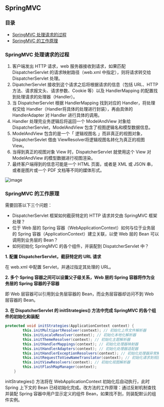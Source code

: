 ## SpringMVC

### 目录

- [SpringMVC 处理请求的过程](#springMVC-处理请求的过程)
- [SpringMVC 的工作原理](#springMVC-的工作原理)



### SpringMVC 处理请求的过程

1. 客户端发出 HTTP 请求，web 服务器接收到请求，如果匹配 DispatcherServlet 的请求映射路径（web.xml  中指定），则将请求转交给 DispatcherServlet 处理。
2. DipatcherServlet 接收到这个请求之后将根据请求的信息（包括 URL、HTTP 方法、请求报文头、请求参数、Cookie 等）以及 HandlerMapping 的配置找到处理请求的处理器（Handler）。 
3. 当 DispatcherServlet 根据 HandlerMapping 找到对应的 Handler，将处理权交给 Handler（Handler将具体的处理进行封装），再由具体的 HandlerAdapter 对 Handler 进行具体的调用。 
4. Handler 处理完业务逻辑后将返回一个 ModelAndView 对象给 DispatcherServlet，ModelAndView 包含了视图逻辑名和模型数据信息。
5. ModelAndView 包含的是一个「 逻辑视图名 」而非真正的视图对象，DispatcherSevlet 借由 ViewResolver将逻辑视图名转化为真正的视图 View。 
6. 当得到真正的视图对象 View 时，DispatcherServlet 就使用这个 View 对 ModelAndView 的模型数据进行视图渲染。
7. 最终客户端得到的信息可能是一个 HTML 页面，或者是 XML 或 JSON 串，或者是图片或一个 PDF 文档等不同的媒体形式。



![image](https://user-images.githubusercontent.com/19634532/61796763-a760ba00-ae58-11e9-81b5-00fb5beb8d9c.png)



### SpringMVC 的工作原理

需要回答以下三个问题：

- DispatcherServlet 框架如何截获特定的 HTTP 请求并交由 SpringMVC 框架处理？
- 位于 Web 层的 Spring 容器（WebApplicationContext）如何与位于业务层的 Spring 容器（ApplicationContext）建立关联，以使 Web 层的 Bean 可以调用到业务层的 Bean？
- 如何初始化 SpringMVC 的各个组件，并装配到 DispatcherServlet 中？



**1. 配置 DispatcherServlet，截获特定的 URL 请求**

在 web.xml 中配置 Servlet，并通过<servlet-mapping>指定其处理的 URL。



**2. 多个 Spring 容器之间可以设置父子级关系，Web 层的 Spring 容器将作为业务层的 Spring 容器的子容器**

即 Web 层容器可以引用到业务层容器的 Bean，而业务层容器却访问不到 Web 层容器的 Bean。



**3. 在 DispatcherServlet 的 initStrategies() 方法中完成 SpringMVC 的各个组件的初始化和装配**

```java
protected void initStrategies(ApplicationContext context) {
        this.initMultipartResolver(context); // 初始化上传文件解析器
        this.initLocaleResolver(context); // 初始化本地化解析器
        this.initThemeResolver(context); // 初始化主题解析器
        this.initHandlerMappings(context); // 初始化处理器映射器
        this.initHandlerAdapters(context); // 初始化处理器适配器
        this.initHandlerExceptionResolvers(context); // 初始化处理器异常解析器
        this.initRequestToViewNameTranslator(context); // 初始化请求到视图翻译器
        this.initViewResolvers(context); // 初始化视图解析器
        this.initFlashMapManager(context); 
    }
```

initStrategies() 方法将在 WebApplicationContext 初始化后自动执行，此时 Spring 上下文的 Bean 已经初始化完成。改方法的工作原理：通过反射机制查找并装配 Spring 容器中用户显示定义的组件 Bean，如果找不到，则装配默认的组件实例。



